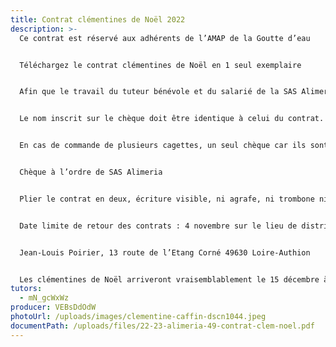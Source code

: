 ```yaml
---
title: Contrat clémentines de Noël 2022
description: >-
  Ce contrat est réservé aux adhérents de l’AMAP de la Goutte d’eau


  Téléchargez le contrat clémentines de Noël en 1 seul exemplaire


  Afin que le travail du tuteur bénévole et du salarié de la SAS Alimeria soit facilité, merci  de le remplir lisiblement en indiquant le nom de l’AMAP ET le nom de la commune de Brain/Authion.


  Le nom inscrit sur le chèque doit être identique à celui du contrat.


  En cas de commande de plusieurs cagettes, un seul chèque car ils sont tous posés à la banque avant le départ de la palette. ( se renseigner sur la faisabilité auprès de Jean-Louis, le tuteur)


  Chèque à l’ordre de SAS Alimeria


  Plier le contrat en deux, écriture visible, ni agrafe, ni trombone ni pochette plastique. Chèque glissé à l’intérieur.


  Date limite de retour des contrats : 4 novembre sur le lieu de distribution ou dans la boite à lettres du tuteur :


  Jean-Louis Poirier, 13 route de l’Etang Corné 49630 Loire-Authion


  Les clémentines de Noël arriveront vraisemblablement le 15 décembre à Brain/Authion.
tutors:
  - mN_gcWxWz
producer: VEBsDdOdW
photoUrl: /uploads/images/clementine-caffin-dscn1044.jpeg
documentPath: /uploads/files/22-23-alimeria-49-contrat-clem-noel.pdf
---
```

